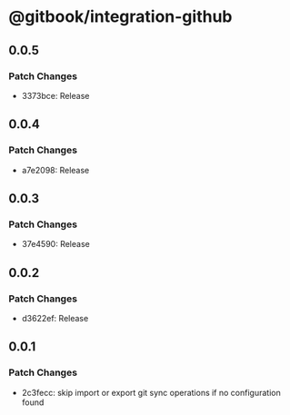 # @gitbook/integration-github

## 0.0.5

### Patch Changes

-   3373bce: Release

## 0.0.4

### Patch Changes

-   a7e2098: Release

## 0.0.3

### Patch Changes

-   37e4590: Release

## 0.0.2

### Patch Changes

-   d3622ef: Release

## 0.0.1

### Patch Changes

-   2c3fecc: skip import or export git sync operations if no configuration found

